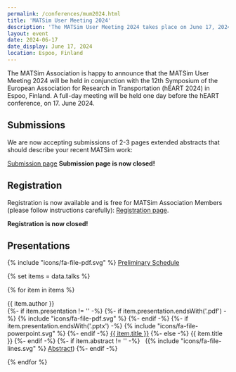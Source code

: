 ```yaml
---
permalink: /conferences/mum2024.html
title: 'MATSim User Meeting 2024'
description: 'The MATSim User Meeting 2024 takes place on June 17, 2024 in Espoo, Finland.'
layout: event
date: 2024-06-17
date_display: June 17, 2024
location: Espoo, Finland
---
```


<div class="lead">
The MATSim Association is happy to announce that the MATSim User Meeting 2024 will be held 
in conjunction with the 12th Symposium of the European Association for Research in 
Transportation (hEART 2024) in Espoo, Finland. 
A full-day meeting will be held one day before the hEART conference, on 17.&nbsp;June&nbsp;2024.
</div>

<div class="grid border" data-layout="50-50">

<div>

## Submissions

We are now accepting submissions of 2-3 pages extended abstracts that should describe your recent MATSim work:

[Submission page](https://easychair.org/my/conference?conf=mum2024) **Submission page is now closed!**

</div>

<div>

## Registration

Registration is now available and is free for MATSim Association Members (please follow instructions carefully): [Registration page](https://matsim.payrexx.com/en/pay?tid=f7c50c4a).

**Registration is now closed!**

</div>
</div>

## Presentations

{% include "icons/fa-file-pdf.svg" %} [Preliminary Schedule](/conferences/mum2024/Preliminary-Schedule.pdf)



{% set items = data.talks %}
<div>{% for item in items %}
	<p>
		{{ item.author }}<br>
		{%- if item.presentation != '' -%}
			{%- if item.presentation.endsWith('.pdf') -%}
				{% include "icons/fa-file-pdf.svg" %} 
			{%- endif -%}
			{%- if item.presentation.endsWith('.pptx') -%}
				{% include "icons/fa-file-powerpoint.svg" %} 
			{%- endif -%}
			<a href="/conferences/mum2024/presentations/{{ item.presentation }}">{{ item.title }}</a>
		{%- else -%}
			{{ item.title }}
		{%- endif -%}
		{%- if item.abstract != '' -%}
			&nbsp;&nbsp;({% include "icons/fa-file-lines.svg" %} <a href="/conferences/mum2024/abstracts/{{ item.abstract }}">Abstract</a>)
		{%- endif -%}
	</p>{% endfor %}
</div>

